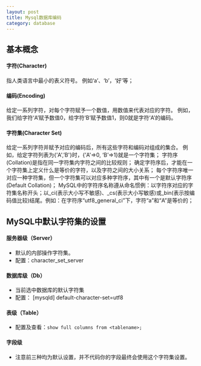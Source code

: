 ```yaml
---
layout: post
title: Mysql数据库编码
category: database
---
```


## 基本概念

#### 字符(Character)
指人类语言中最小的表义符号。
例如‘a’、‘b’，‘好’等；

#### 编码(Encoding)
给定一系列字符，对每个字符赋予一个数值，用数值来代表对应的字符。
例如，我们给字符‘A’赋予数值0，给字符‘B’赋予数值1，则0就是字符‘A’的编码。

#### 字符集(Character Set)
给定一系列字符并赋予对应的编码后，所有这些字符和编码对组成的集合。
例如，给定字符列表为{’A',’B'}时，{’A'=>0, ‘B’=>1}就是一个字符集；
字符序(Collation)是指在同一字符集内字符之间的比较规则；
确定字符序后，才能在一个字符集上定义什么是等价的字符，以及字符之间的大小关系；
每个字符序唯一对应一种字符集，但一个字符集可以对应多种字符序，其中有一个是默认字符序(Default Collation)； MySQL中的字符序名称遵从命名惯例：以字符序对应的字符集名称开头；以_ci(表示大小写不敏感)、_cs(表示大小写敏感)或_bin(表示按编码值比较)结尾。例如：在字符序“utf8_general_ci”下，字符“a”和“A”是等价的；

## MySQL中默认字符集的设置

#### 服务器级（Server）
- 默认的内部操作字符集。
- 配置：character_set_server

#### 数据库级（Db）
- 当前选中数据库的默认字符集
- 配置： [mysqld] default-character-set=utf8

#### 表级（Table）
- 配置及查看：`show full columns from <tablename>;`

#### 字段级
- 注意前三种均为默认设置，并不代码你的字段最终会使用这个字符集设置。
